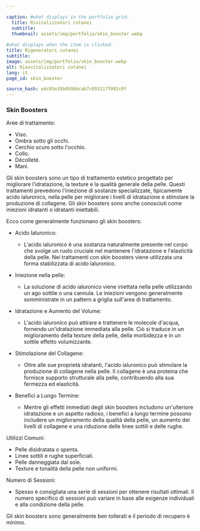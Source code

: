 ```yaml
---

caption: #what displays in the portfolio grid:
  title: Rivitalizzatori cutanei
  subtitle: 
  thumbnail: assets/img/portfolio/skin_booster.webp
  
#what displays when the item is clicked:
title: Rigeneratori cutanei
subtitle: 
image: assets/img/portfolio/skin_booster.webp
alt: Riavvitalizzatori cutanei
lang: it
page_id: skin_booster

source_hash: e4c85e35b059bbcab7c055217f092c0f
---
```

### Skin Boosters
Aree di trattamento:
- Viso.
- Ombra sotto gli occhi.
- Cerchio scuro sotto l'occhio.
- Collo.
- Décolleté.
- Mani.

Gli skin boosters sono un tipo di trattamento estetico progettato per migliorare l'idratazione, la texture e la qualità generale della pelle. Questi trattamenti prevedono l'iniezione di sostanze specializzate, tipicamente acido ialuronico, nella pelle per migliorare i livelli di idratazione e stimolare la produzione di collagene. Gli skin boosters sono anche conosciuti come iniezioni idratanti o idratanti iniettabili.

Ecco come generalmente funzionano gli skin boosters:

- Acido Ialuronico:
  - L'acido ialuronico è una sostanza naturalmente presente nel corpo che svolge un ruolo cruciale nel mantenere l'idratazione e l'elasticità della pelle. Nei trattamenti con skin boosters viene utilizzata una forma stabilizzata di acido ialuronico.

- Iniezione nella pelle:
  - La soluzione di acido ialuronico viene iniettata nella pelle utilizzando un ago sottile o una cannula. Le iniezioni vengono generalmente somministrate in un pattern a griglia sull'area di trattamento.

- Idratazione e Aumento del Volume:
  - L'acido ialuronico può attirare e trattenere le molecole d'acqua, fornendo un'idratazione immediata alla pelle. Ciò si traduce in un miglioramento della texture della pelle, della morbidezza e in un sottile effetto volumizzante.

- Stimolazione del Collagene:
  - Oltre alle sue proprietà idratanti, l'acido ialuronico può stimolare la produzione di collagene nella pelle. Il collagene è una proteina che fornisce supporto strutturale alla pelle, contribuendo alla sua fermezza ed elasticità.

- Benefici a Lungo Termine:
  - Mentre gli effetti immediati degli skin boosters includono un'ulteriore idratazione e un aspetto radioso, i benefici a lungo termine possono includere un miglioramento della qualità della pelle, un aumento dei livelli di collagene e una riduzione delle linee sottili e delle rughe.

Utilizzi Comuni:
- Pelle disidratata o spenta.
- Linee sottili e rughe superficiali.
- Pelle danneggiata dal sole.
- Texture e tonalità della pelle non uniformi.

Numero di Sessioni:
  - Spesso è consigliata una serie di sessioni per ottenere risultati ottimali. Il numero specifico di sessioni può variare in base alle esigenze individuali e alla condizione della pelle.

Gli skin boosters sono generalmente ben tollerati e il periodo di recupero è minimo.